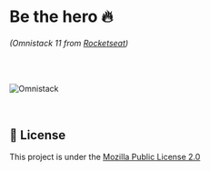 # Be the hero :fire:

###### (Omnistack 11 from [Rocketseat](https://rocketseat.com.br))

<br>

![Omnistack](/home/diovani/Pictures/omnistack_resized.jpg)

<br>

## :page_with_curl: License

This project is under the [Mozilla Public License 2.0](https://mozilla.org/MPL/2.0)
